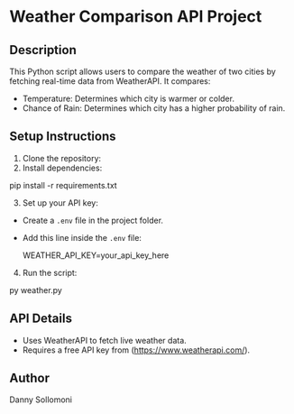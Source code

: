 # Weather Comparison API Project

## Description
This Python script allows users to compare the weather of two cities by fetching real-time data from WeatherAPI. It compares:
- Temperature: Determines which city is warmer or colder.
- Chance of Rain: Determines which city has a higher probability of rain.

## Setup Instructions
1. Clone the repository:
2. Install dependencies:

pip install -r requirements.txt

3. Set up your API key:
- Create a `.env` file in the project folder.
- Add this line inside the `.env` file:

  WEATHER_API_KEY=your_api_key_here

4. Run the script:

py weather.py
 
## API Details
- Uses WeatherAPI to fetch live weather data.
- Requires a free API key from (https://www.weatherapi.com/).

## Author
Danny Sollomoni
